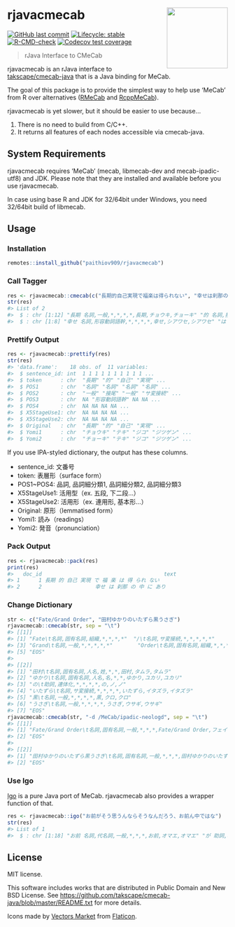 
<!-- README.md is generated from README.Rmd. Please edit that file -->

# rjavacmecab <a href='https://paithiov909.github.io/rjavacmecab'><img src='https://rawcdn.githack.com/paithiov909/rjavacmecab/3075fa2aee8ec83c8f35a482cab1cf137de50d24/man/figures/logo.png' align="right" height="139" /></a>

<!-- badges: start -->

[![GitHub last
commit](https://img.shields.io/github/last-commit/paithiov909/rjavacmecab)](#)
[![Lifecycle:
stable](https://img.shields.io/badge/lifecycle-stable-brightgreen.svg)](https://lifecycle.r-lib.org/articles/stages.html#stable)
[![R-CMD-check](https://github.com/paithiov909/rjavacmecab/actions/workflows/R-CMD-check.yml/badge.svg)](https://github.com/paithiov909/rjavacmecab/actions/workflows/R-CMD-check.yml)
[![Codecov test
coverage](https://codecov.io/gh/paithiov909/rjavacmecab/branch/main/graph/badge.svg)](https://codecov.io/gh/paithiov909/rjavacmecab?branch=main)
<!-- badges: end -->

> rJava Interface to CMeCab

rjavacmecab is an rJava interface to
[takscape/cmecab-java](https://github.com/takscape/cmecab-java) that is
a Java binding for MeCab.

The goal of this package is to provide the simplest way to help use
‘MeCab’ from R over alternatives
([RMeCab](https://github.com/IshidaMotohiro/RMeCab) and
[RcppMeCab](https://github.com/junhewk/RcppMeCab)).

rjavacmecab is yet slower, but it should be easier to use because…

1.  There is no need to build from C/C++.
2.  It returns all features of each nodes accessible via cmecab-java.

## System Requirements

rjavacmecab requires ‘MeCab’ (mecab, libmecab-dev and mecab-ipadic-utf8)
and JDK. Please note that they are installed and available before you
use rjavacmecab.

In case using base R and JDK for 32/64bit under Windows, you need
32/64bit build of libmecab.

## Usage

### Installation

``` r
remotes::install_github("paithiov909/rjavacmecab")
```

### Call Tagger

``` r
res <- rjavacmecab::cmecab(c("長期的自己実現で福楽は得られない", "幸せは刹那の中にあり"))
str(res)
#> List of 2
#>  $ : chr [1:12] "長期 名詞,一般,*,*,*,*,長期,チョウキ,チョーキ" "的 名詞,接尾,形容動詞語幹,*,*,*,的,テキ,テキ" "自己 名詞,一般,*,*,*,*,自己,ジコ,ジコ" "実現 名詞,サ変接続,*,*,*,*,実現,ジツゲン,ジツゲン" ...
#>  $ : chr [1:8] "幸せ 名詞,形容動詞語幹,*,*,*,*,幸せ,シアワセ,シアワセ" "は 助詞,係助詞,*,*,*,*,は,ハ,ワ" "刹那 名詞,副詞可能,*,*,*,*,刹那,セツナ,セツナ" "の 助詞,連体化,*,*,*,*,の,ノ,ノ" ...
```

### Prettify Output

``` r
res <- rjavacmecab::prettify(res)
str(res)
#> 'data.frame':    18 obs. of  11 variables:
#>  $ sentence_id: int  1 1 1 1 1 1 1 1 1 1 ...
#>  $ token      : chr  "長期" "的" "自己" "実現" ...
#>  $ POS1       : chr  "名詞" "名詞" "名詞" "名詞" ...
#>  $ POS2       : chr  "一般" "接尾" "一般" "サ変接続" ...
#>  $ POS3       : chr  NA "形容動詞語幹" NA NA ...
#>  $ POS4       : chr  NA NA NA NA ...
#>  $ X5StageUse1: chr  NA NA NA NA ...
#>  $ X5StageUse2: chr  NA NA NA NA ...
#>  $ Original   : chr  "長期" "的" "自己" "実現" ...
#>  $ Yomi1      : chr  "チョウキ" "テキ" "ジコ" "ジツゲン" ...
#>  $ Yomi2      : chr  "チョーキ" "テキ" "ジコ" "ジツゲン" ...
```

If you use IPA-styled dictionary, the output has these columns.

-   sentence\_id: 文番号
-   token: 表層形（surface form）
-   POS1\~POS4: 品詞, 品詞細分類1, 品詞細分類2, 品詞細分類3
-   X5StageUse1: 活用型（ex. 五段, 下二段…）
-   X5StageUse2: 活用形（ex. 連用形, 基本形…）
-   Original: 原形（lemmatised form）
-   Yomi1: 読み（readings）
-   Yomi2: 発音（pronunciation）

### Pack Output

``` r
res <- rjavacmecab::pack(res)
print(res)
#>   doc_id                                       text
#> 1      1 長期 的 自己 実現 で 福 楽 は 得 られ ない
#> 2      2                 幸せ は 刹那 の 中 に あり
```

### Change Dictionary

``` r
str <- c("Fate/Grand Order", "田村ゆかりのいたずら黒うさぎ")
rjavacmecab::cmecab(str, sep = "\t")
#> [[1]]
#> [1] "Fate\t名詞,固有名詞,組織,*,*,*,*"  "/\t名詞,サ変接続,*,*,*,*,*"       
#> [3] "Grand\t名詞,一般,*,*,*,*,*"        "Order\t名詞,固有名詞,組織,*,*,*,*"
#> [5] "EOS"                              
#> 
#> [[2]]
#> [1] "田村\t名詞,固有名詞,人名,姓,*,*,田村,タムラ,タムラ"        
#> [2] "ゆかり\t名詞,固有名詞,人名,名,*,*,ゆかり,ユカリ,ユカリ"    
#> [3] "の\t助詞,連体化,*,*,*,*,の,ノ,ノ"                          
#> [4] "いたずら\t名詞,サ変接続,*,*,*,*,いたずら,イタズラ,イタズラ"
#> [5] "黒\t名詞,一般,*,*,*,*,黒,クロ,クロ"                        
#> [6] "うさぎ\t名詞,一般,*,*,*,*,うさぎ,ウサギ,ウサギ"            
#> [7] "EOS"
rjavacmecab::cmecab(str, "-d /MeCab/ipadic-neologd", sep = "\t")
#> [[1]]
#> [1] "Fate/Grand Order\t名詞,固有名詞,一般,*,*,*,Fate/Grand Order,フェイトグランドオーダー,フェイトグランドオーダー"
#> [2] "EOS"                                                                                                          
#> 
#> [[2]]
#> [1] "田村ゆかりのいたずら黒うさぎ\t名詞,固有名詞,一般,*,*,*,田村ゆかりのいたずら黒うさぎ,タムラユカリノイタズラクロウサギ,タムラユカリノイタズラクロウサギ"
#> [2] "EOS"
```

### Use Igo

[Igo](http://igo.osdn.jp/) is a pure Java port of MeCab. rjavacmecab
also provides a wrapper function of that.

``` r
res <- rjavacmecab::igo("お前がそう思うんならそうなんだろう、お前ん中ではな")
str(res)
#> List of 1
#>  $ : chr [1:18] "お前 名詞,代名詞,一般,*,*,*,お前,オマエ,オマエ" "が 助詞,格助詞,一般,*,*,*,が,ガ,ガ" "そう 副詞,助詞類接続,*,*,*,*,そう,ソウ,ソー" "思う 動詞,自立,*,*,五段・ワ行促音便,基本形,思う,オモウ,オモウ" ...
```

## License

MIT license.

This software includes works that are distributed in Public Domain and
New BSD License. See
<https://github.com/takscape/cmecab-java/blob/master/README.txt> for
more details.

Icons made by [Vectors
Market](https://www.flaticon.com/authors/vectors-market) from
[Flaticon](https://www.flaticon.com/).
